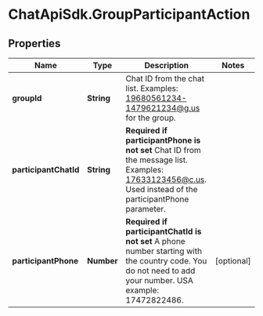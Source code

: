 # ChatApiSdk.GroupParticipantAction

## Properties

Name | Type | Description | Notes
------------ | ------------- | ------------- | -------------
**groupId** | **String** | Chat ID from the chat list. Examples: 19680561234-1479621234@g.us for the group. | 
**participantChatId** | **String** | **Required if participantPhone is not set**  Chat ID from the message list. Examples: 17633123456@c.us. Used instead of the participantPhone parameter. | 
**participantPhone** | **Number** | **Required if participantChatId is not set**  A phone number starting with the country code. You do not need to add your number.   USA example: 17472822486. | [optional] 


